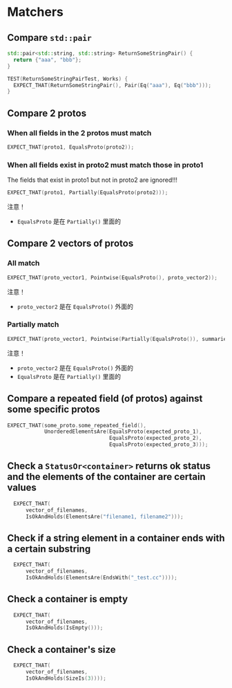 # Matchers

## Compare `std::pair`
```cpp
std::pair<std::string, std::string> ReturnSomeStringPair() {
  return {"aaa", "bbb"};
}

TEST(ReturnSomeStringPairTest, Works) {
  EXPECT_THAT(ReturnSomeStringPair(), Pair(Eq("aaa"), Eq("bbb")));
}
```

## Compare 2 protos
### When all fields in the 2 protos must match
```cpp
EXPECT_THAT(proto1, EqualsProto(proto2));
```

### When all fields exist in proto2 must match those in proto1
The fields that exist in proto1 but not in proto2 are ignored!!!
```cpp
EXPECT_THAT(proto1, Partially(EqualsProto(proto2)));
```
注意！
* `EqualsProto` 是在 `Partially()` 里面的

## Compare 2 vectors of protos
### All match
```cpp
EXPECT_THAT(proto_vector1, Pointwise(EqualsProto(), proto_vector2));
```
注意！
* `proto_vector2` 是在 `EqualsProto()` 外面的

### Partially match
```cpp
EXPECT_THAT(proto_vector1, Pointwise(Partially(EqualsProto()), summaries));
```
注意！
* `proto_vector2` 是在 `EqualsProto()` 外面的
* `EqualsProto` 是在 `Partially()` 里面的

## Compare a repeated field (of protos) against some specific protos
```cpp
EXPECT_THAT(some_proto.some_repeated_field(), 
            UnorderedElementsAre(EqualsProto(expected_proto_1),
                                 EqualsProto(expected_proto_2),
                                 EqualsProto(expected_proto_3)));
```


## Check a `StatusOr<container>` returns ok status and the elements of the container are certain values

```cpp
  EXPECT_THAT(
      vector_of_filenames,
      IsOkAndHolds(ElementsAre("filename1, filename2")));
```

## Check if a string element in a container ends with a certain substring

```cpp
  EXPECT_THAT(
      vector_of_filenames,
      IsOkAndHolds(ElementsAre(EndsWith("_test.cc"))));
```

## Check a container is empty

```cpp
  EXPECT_THAT(
      vector_of_filenames,
      IsOkAndHolds(IsEmpty()));
```

## Check a container's size

```cpp
  EXPECT_THAT(
      vector_of_filenames,
      IsOkAndHolds(SizeIs(3))));
```

